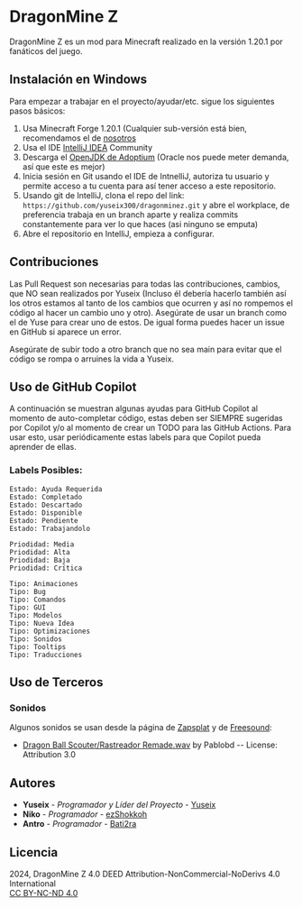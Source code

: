# DragonMine Z

DragonMine Z es un mod para Minecraft realizado en la versión 1.20.1 por fanáticos del juego.

## Instalación en Windows

Para empezar a trabajar en el proyecto/ayudar/etc. sigue los siguientes pasos básicos:

1. Usa Minecraft Forge 1.20.1 (Cualquier sub-versión está bien, recomendamos el
   de [nosotros](https://github.com/yuseix300/dragonminez/releases/tag/v0.1.0-alpha)
2. Usa el IDE [IntelliJ IDEA](https://www.jetbrains.com/idea/download/) Community
3. Descarga el [OpenJDK de Adoptium](https://adoptium.net/temurin/releases/?version=17&os=windows) (Oracle nos puede
   meter demanda, así que este es mejor)
4. Inicia sesión en Git usando el IDE de IntnelliJ, autoriza tu usuario y permite acceso a tu cuenta para así tener
   acceso a este repositorio.
5. Usando git de IntelliJ, clona el repo del link: ``https://github.com/yuseix300/dragonminez.git`` y abre el workplace,
   de preferencia trabaja en un branch aparte y realiza commits constantemente para ver lo que haces (asi ninguno se
   emputa)
6. Abre el repositorio en IntelliJ, empieza a configurar.

## Contribuciones

Las Pull Request son necesarias para todas las contribuciones, cambios, que NO sean realizados por Yuseix (Incluso él
debería hacerlo también así los otros estamos al tanto de los cambios que ocurren y así no rompemos el código al hacer
un cambio uno y otro). Asegúrate de usar un branch como el de Yuse para crear uno de estos. De igual forma puedes hacer
un issue en GitHub si aparece un error.

Asegúrate de subir todo a otro branch que no sea main para evitar que el código se rompa o arruines la vida a Yuseix.

## Uso de GitHub Copilot

A continuación se muestran algunas ayudas para GitHub Copilot al momento de auto-completar código, estas deben ser
SIEMPRE sugeridas por Copilot y/o al momento de crear un TODO para las GitHub Actions.
Para usar esto, usar periódicamente estas labels para que Copilot pueda aprender de ellas.

### **Labels Posibles:**

    Estado: Ayuda Requerida
    Estado: Completado
    Estado: Descartado
    Estado: Disponible
    Estado: Pendiente
    Estado: Trabajandolo

    Priodidad: Media
    Priodidad: Alta
    Priodidad: Baja
    Priodidad: Crítica

    Tipo: Animaciones
    Tipo: Bug
    Tipo: Comandos
    Tipo: GUI
    Tipo: Modelos
    Tipo: Nueva Idea
    Tipo: Optimizaciones
    Tipo: Sonidos
    Tipo: Tooltips
    Tipo: Traducciones

## Uso de Terceros

### Sonidos

Algunos sonidos se usan desde la página de [Zapsplat](https://www.zapsplat.com/) y
de [Freesound](https://freesound.org/):

- [Dragon Ball Scouter/Rastreador Remade.wav](https://freesound.org/s/518004/) by Pablobd -- License: Attribution 3.0

## Autores

- **Yuseix** - *Programador y Líder del Proyecto* - [Yuseix](https://github.com/yuseix300)
- **Niko** - *Programador* - [ezShokkoh](https://github.com/Shokkoh)
- **Antro** - *Programador* - [Bati2ra](https://github.com/Bati2ra)

## Licencia

2024, DragonMine Z 4.0 DEED Attribution-NonCommercial-NoDerivs 4.0 International\
[CC BY-NC-ND 4.0](https://creativecommons.org/licenses/by-nc-nd/4.0/deed.en)
